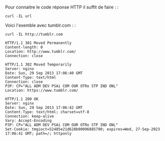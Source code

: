 Pour connaitre le code réponse HTTP il suffit de faire : :

    curl -IL url

Voici l'exemble avec tumblr.com : :

    curl -IL http://tumblr.com

    HTTP/1.1 301 Moved Permanently
    Content-length: 0
    Location: http://www.tumblr.com/
    Connection: close

    HTTP/1.1 302 Moved Temporarily
    Server: nginx
    Date: Sun, 29 Sep 2013 17:06:40 GMT
    Content-Type: text/html
    Connection: close
    P3P: CP="ALL ADM DEV PSAi COM OUR OTRo STP IND ONL"
    Location: https://www.tumblr.com/

    HTTP/1.1 200 OK
    Server: nginx
    Date: Sun, 29 Sep 2013 17:06:42 GMT
    Content-Type: text/html; charset=utf-8
    Connection: keep-alive
    Vary: Accept-Encoding
    P3P: CP="ALL ADM DEV PSAi COM OUR OTRo STP IND ONL"
    Set-Cookie: tmgioct=52485e21d628b00096885790; expires=Wed, 27-Sep-2023 17:06:41 GMT; path=/; httponly
